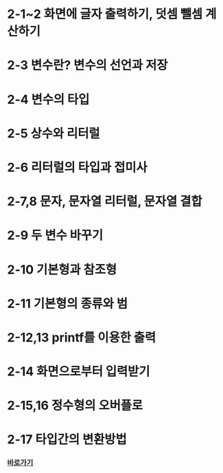 # 2-1~2 화면에 글자 출력하기, 덧셈 뺄셈 계산하기
# 2-3 변수란? 변수의 선언과 저장
# 2-4 변수의 타입
# 2-5 상수와 리터럴
# 2-6 리터럴의 타입과 접미사
# 2-7,8 문자, 문자열 리터럴, 문자열 결합
# 2-9 두 변수 바꾸기
# 2-10 기본형과 참조형
# 2-11 기본형의 종류와 범
# 2-12,13 printf를 이용한 출력
# 2-14 화면으로부터 입력받기
# 2-15,16 정수형의 오버플로
# 2-17 타입간의 변환방법
### [바로가기](https://github.com/bmw0673/java_jungsuk_basic/blob/main/ch02/doc/2-17.md)
